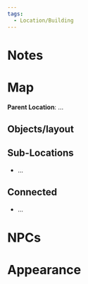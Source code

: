 ```yaml
---
tags:
  - Location/Building
---
```

# Notes

# Map
**Parent Location**: ...
## Objects/layout

## Sub-Locations
- ...
## Connected
- ...

# NPCs

# Appearance 